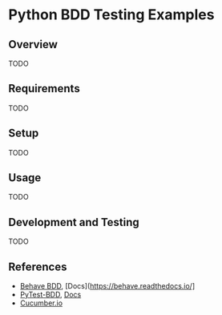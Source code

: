# Python BDD Testing Examples

## Overview

TODO

## Requirements

TODO

## Setup

TODO

## Usage

TODO

## Development and Testing

TODO

## References

* [Behave BDD](https://pypi.org/project/behave/), [Docs](https://behave.readthedocs.io/]
* [PyTest-BDD](https://pypi.org/project/pytest-bdd/), [Docs](https://github.com/pytest-dev/pytest-bdd)
* [Cucumber.io](https://cucumber.io)
